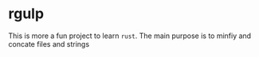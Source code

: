 # rgulp

This is more a fun project to learn `rust`.
The main purpose is to minfiy and concate files and strings